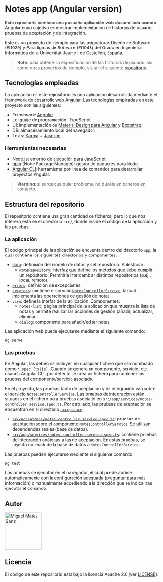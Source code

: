 # Notes app (Angular version)

Este repositorio contiene una pequeña aplicación web desarrollada usando Angular cuyo objetivo es mostrar
implementación de historias de usuario, pruebas de aceptación y de integración. 

Este es un proyecto de ejemplo para las asignaturas Diseño de Software (EI1039) y Paradigmas de
Software (EI1048) del Grado en Ingeniería Informática de la Universitat Jaume I de Castellón, España.

> **Note**: para obtener la especificación de las historias de usuario, así como otros proyectos de
> ejemplo, visitar el siguiente [repositorio](https://github.com/matey97/NotesAppVersions).

## Tecnologías empleadas

La aplicación en este repositorio es una aplicación desarrollada mediante el framework de desarrollo web
[Angular](https://angular.io). Las tecnologías empleadas en este proyecto son las siguientes:

- Framework: [Angular](https://angular.io).
- Lenguaje de programación: TypeScript.
- UI: implementación de [Material Design para Angular](https://material.angular.io) y [Bootstrap](https://getbootstrap.com).
- DB: almacenamiento local del navegador.
- Tests: [Karma](https://karma-runner.github.io/latest/index.html) + [Jasmine](https://jasmine.github.io).

### Herramientas necesarias

- [Node.js](https://nodejs.org): entorno de ejecución para JavaScript
- [npm](https://www.npmjs.com) (Node Package Manager): gestor de paquetes para Node.
- [Angular CLI](https://angular.io/cli): herramienta por linea de comandos para desarrollar proyectos Angular.

> **Warning**: si surge cualquier problema, no dudéis en poneros en contacto.

## Estructura del repositorio

El repositorio contiene una gran cantidad de ficheros, pero lo que nos interesa esta en el directorio `src/`, donde
reside el código de la aplicación y las pruebas.

### La aplicación

El código principal de la aplicación se encuenta dentro del directorio `app`, la cual contiene los siguientes directorios y componentes:

- [`data`](src/app/data): definición del modelo de datos y del repositorio. A destacar:
  - [`NoteRepository`](src/app/data/notes-repository.ts): interfaz que define los métodos que debe cumplir un repositorio. Permitiría intercambiar distintos repositorios (p.ej., local, remoto).
- [`errors`](src/app/errors): definición de excepciones.
- [`services`](src/app/services): contiene el servicio [`NotesControllerService`](src/app/services/notes-controller.service.ts), la cual implementa las operaciones de gestión de notas.
- [`view`](src/app/view): define la intefaz de la aplicación. Componentes:
  - `notes-list`: página principal de la aplicación que muestra la lista de notas y permite realizar las acciones de gestión (añadir, actualizar, eliminar).
  - `dialog`: componente para añadir/editar notas.

Las aplicación web puede ejecutarse mediante el siguiente comando:

```bash
ng serve
```

### Las pruebas

En Angular, las deben se incluyen en cualquier fichero que sea nombrado como `*.spec.{ts|js}`. Cuando se genera un componente,
servicio, etc. usando Angular CLI, por defecto se crea un fichero para contener las pruebas del componente/servicio asociado.

En el proyecto, las pruebas tanto de aceptación y de integración van sobre el servicio [`NotesControllerService`](src/app/services/notes-controller.service.ts).
Las pruebas de integración están situadas en el fichero para pruebas asociado en `src/app/services/notes-controller.service.spec.ts`. Por otro lado, las prubeas
de aceptación se encuentran en el directorio [`acceptance`](src/acceptance).

- [`src/acceptance/notes-controller.service.spec.ts`](src/acceptance/notes-controller.service.spec.ts): pruebas de aceptación sobre
  el componente `NotesControllerService`. Se utilizan dependencias reales (base de datos).
- [`src/app/services/notes-controller.service.spec.ts`](src/app/services/notes-controller.service.spec.ts): contiene pruebas de integración análogas a las de aceptación.
  En estas pruebas, se inyecta un _mock_ de la base de datos a `NotesControllerService`.

Las pruebas pueden ejecutarse mediante el siguiente comando:

```bash
ng test
```

Las pruebas se ejecutan en el navegador, el cual puede abrirse automaticamente con la configuración adequada (preguntar para más información) 
o manualmente accediendo a la dirección que se indica tras ejecutar el comando.


## Autor

<a href="https://github.com/matey97" title="Miguel Matey Sanz">
  <img src="https://avatars3.githubusercontent.com/u/25453537?s=120" alt="Miguel Matey Sanz" width="120"/>
</a>

## Licencia

El código de este repositorio esta bajo la licencia Apache 2.0 (ver [LICENSE](LICENSE)).
